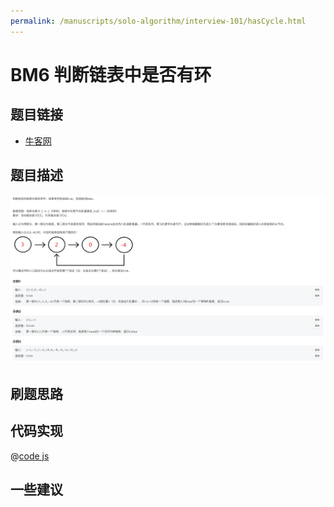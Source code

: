 ```yaml
---
permalink: /manuscripts/solo-algorithm/interview-101/hasCycle.html
---
```

# BM6 判断链表中是否有环

## 题目链接

- [牛客网](https://www.nowcoder.com/share/jump/8484115461694589556195)

## 题目描述

![反转链表.png](../images/hasCycle.png)

## 刷题思路

## 代码实现

@[code js](@code/algorithm/interview-101/hasCycle.js)

## 一些建议
